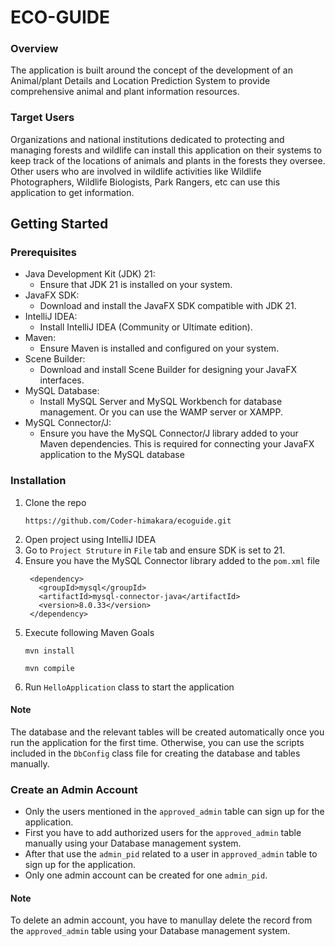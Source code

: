 # ECO-GUIDE
### Overview
The application is built around the concept of the development of an Animal/plant Details and Location Prediction System to provide comprehensive animal and plant information resources. 
### Target Users
Organizations and national institutions dedicated to protecting and managing forests and wildlife can install this application on their systems to keep track of 
the locations of animals and plants in the forests they oversee. Other users who are involved in wildlife activities like Wildlife Photographers, Wildlife Biologists, Park Rangers, etc can use this application to get information.

## Getting Started
### Prerequisites

* Java Development Kit (JDK) 21:
  - Ensure that JDK 21 is installed on your system.
* JavaFX SDK:
  - Download and install the JavaFX SDK compatible with JDK 21.
* IntelliJ IDEA:
  - Install IntelliJ IDEA (Community or Ultimate edition).
* Maven:
  - Ensure Maven is installed and configured on your system.
* Scene Builder:
  - Download and install Scene Builder for designing your JavaFX interfaces.
* MySQL Database:
  - Install MySQL Server and MySQL Workbench for database management. Or you can use the WAMP server or XAMPP.
* MySQL Connector/J:
  - Ensure you have the MySQL Connector/J library added to your Maven dependencies. This is required for connecting your JavaFX application to the MySQL database
    
### Installation
1. Clone the repo
   ```
   https://github.com/Coder-himakara/ecoguide.git
   ```
2. Open project using IntelliJ IDEA
3. Go to `Project Struture` in `File` tab and ensure SDK is set to 21.
4. Ensure you have the MySQL Connector library added to the `pom.xml` file
   ```
    <dependency>
      <groupId>mysql</groupId>
      <artifactId>mysql-connector-java</artifactId>
      <version>8.0.33</version>
    </dependency>
   ```
5. Execute following Maven Goals
   ```
   mvn install
   ```
   ```
   mvn compile
   ```
6. Run `HelloApplication` class  to start the application
  #### Note
  The database and the relevant tables  will be created automatically once you run the application for the first time. Otherwise, you can use the scripts included in the
  `DbConfig` class file for creating the database and tables manually.

### Create an Admin Account
- Only the users mentioned in the `approved_admin` table can sign up for the application.
- First you have to add authorized users for the `approved_admin` table manually using your Database management system.
- After that use the `admin_pid` related to a user in `approved_admin` table to sign up for the application.
- Only one admin account can be created for one `admin_pid`.

#### Note
To delete an admin account, you have to manullay delete the record from the `approved_admin` table using your Database management system.
